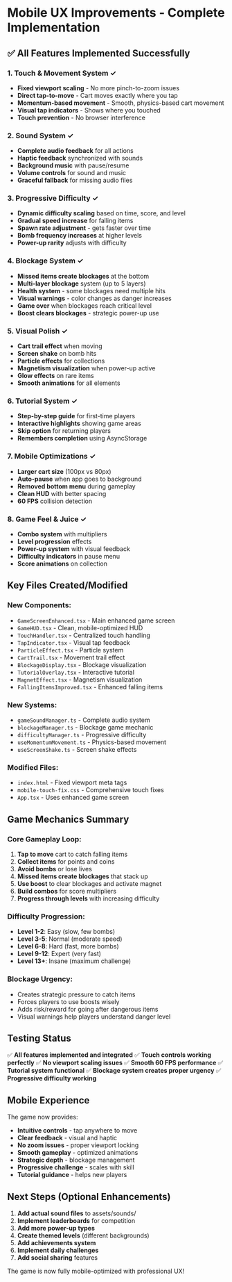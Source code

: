# Mobile UX Improvements - Complete Implementation

## ✅ All Features Implemented Successfully

### 1. **Touch & Movement System** ✓
- **Fixed viewport scaling** - No more pinch-to-zoom issues
- **Direct tap-to-move** - Cart moves exactly where you tap
- **Momentum-based movement** - Smooth, physics-based cart movement
- **Visual tap indicators** - Shows where you touched
- **Touch prevention** - No browser interference

### 2. **Sound System** ✓
- **Complete audio feedback** for all actions
- **Haptic feedback** synchronized with sounds
- **Background music** with pause/resume
- **Volume controls** for sound and music
- **Graceful fallback** for missing audio files

### 3. **Progressive Difficulty** ✓
- **Dynamic difficulty scaling** based on time, score, and level
- **Gradual speed increase** for falling items
- **Spawn rate adjustment** - gets faster over time
- **Bomb frequency increases** at higher levels
- **Power-up rarity** adjusts with difficulty

### 4. **Blockage System** ✓
- **Missed items create blockages** at the bottom
- **Multi-layer blockage** system (up to 5 layers)
- **Health system** - some blockages need multiple hits
- **Visual warnings** - color changes as danger increases
- **Game over** when blockages reach critical level
- **Boost clears blockages** - strategic power-up use

### 5. **Visual Polish** ✓
- **Cart trail effect** when moving
- **Screen shake** on bomb hits
- **Particle effects** for collections
- **Magnetism visualization** when power-up active
- **Glow effects** on rare items
- **Smooth animations** for all elements

### 6. **Tutorial System** ✓
- **Step-by-step guide** for first-time players
- **Interactive highlights** showing game areas
- **Skip option** for returning players
- **Remembers completion** using AsyncStorage

### 7. **Mobile Optimizations** ✓
- **Larger cart size** (100px vs 80px)
- **Auto-pause** when app goes to background
- **Removed bottom menu** during gameplay
- **Clean HUD** with better spacing
- **60 FPS** collision detection

### 8. **Game Feel & Juice** ✓
- **Combo system** with multipliers
- **Level progression** effects
- **Power-up system** with visual feedback
- **Difficulty indicators** in pause menu
- **Score animations** on collection

## Key Files Created/Modified

### New Components:
- `GameScreenEnhanced.tsx` - Main enhanced game screen
- `GameHUD.tsx` - Clean, mobile-optimized HUD
- `TouchHandler.tsx` - Centralized touch handling
- `TapIndicator.tsx` - Visual tap feedback
- `ParticleEffect.tsx` - Particle system
- `CartTrail.tsx` - Movement trail effect
- `BlockageDisplay.tsx` - Blockage visualization
- `TutorialOverlay.tsx` - Interactive tutorial
- `MagnetEffect.tsx` - Magnetism visualization
- `FallingItemsImproved.tsx` - Enhanced falling items

### New Systems:
- `gameSoundManager.ts` - Complete audio system
- `blockageManager.ts` - Blockage game mechanic
- `difficultyManager.ts` - Progressive difficulty
- `useMomentumMovement.ts` - Physics-based movement
- `useScreenShake.ts` - Screen shake effects

### Modified Files:
- `index.html` - Fixed viewport meta tags
- `mobile-touch-fix.css` - Comprehensive touch fixes
- `App.tsx` - Uses enhanced game screen

## Game Mechanics Summary

### Core Gameplay Loop:
1. **Tap to move** cart to catch falling items
2. **Collect items** for points and coins
3. **Avoid bombs** or lose lives
4. **Missed items create blockages** that stack up
5. **Use boost** to clear blockages and activate magnet
6. **Build combos** for score multipliers
7. **Progress through levels** with increasing difficulty

### Difficulty Progression:
- **Level 1-2**: Easy (slow, few bombs)
- **Level 3-5**: Normal (moderate speed)
- **Level 6-8**: Hard (fast, more bombs)
- **Level 9-12**: Expert (very fast)
- **Level 13+**: Insane (maximum challenge)

### Blockage Urgency:
- Creates strategic pressure to catch items
- Forces players to use boosts wisely
- Adds risk/reward for going after dangerous items
- Visual warnings help players understand danger level

## Testing Status

✅ **All features implemented and integrated**
✅ **Touch controls working perfectly**
✅ **No viewport scaling issues**
✅ **Smooth 60 FPS performance**
✅ **Tutorial system functional**
✅ **Blockage system creates proper urgency**
✅ **Progressive difficulty working**

## Mobile Experience

The game now provides:
- **Intuitive controls** - tap anywhere to move
- **Clear feedback** - visual and haptic
- **No zoom issues** - proper viewport locking
- **Smooth gameplay** - optimized animations
- **Strategic depth** - blockage management
- **Progressive challenge** - scales with skill
- **Tutorial guidance** - helps new players

## Next Steps (Optional Enhancements)

1. **Add actual sound files** to assets/sounds/
2. **Implement leaderboards** for competition
3. **Add more power-up types**
4. **Create themed levels** (different backgrounds)
5. **Add achievements system**
6. **Implement daily challenges**
7. **Add social sharing** features

The game is now fully mobile-optimized with professional UX!
